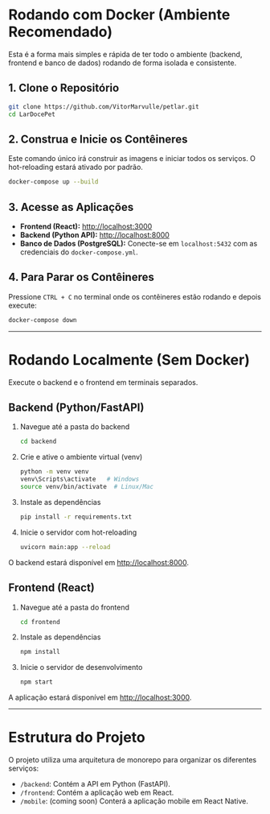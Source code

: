 
# Rodando com Docker (Ambiente Recomendado)
Esta é a forma mais simples e rápida de ter todo o ambiente (backend, frontend e banco de dados) rodando de forma isolada e consistente.

## 1. Clone o Repositório

```bash
git clone https://github.com/VitorMarvulle/petlar.git
cd LarDocePet
```

## 2. Construa e Inicie os Contêineres
Este comando único irá construir as imagens e iniciar todos os serviços. O hot-reloading estará ativado por padrão.

```bash
docker-compose up --build
```

## 3. Acesse as Aplicações

- **Frontend (React):** [http://localhost:3000](http://localhost:3000)  
- **Backend (Python API):** [http://localhost:8000](http://localhost:8000)  
- **Banco de Dados (PostgreSQL):** Conecte-se em `localhost:5432` com as credenciais do `docker-compose.yml`.

## 4. Para Parar os Contêineres
Pressione `CTRL + C` no terminal onde os contêineres estão rodando e depois execute:

```bash
docker-compose down
```

---

# Rodando Localmente (Sem Docker)
Execute o backend e o frontend em terminais separados.

## Backend (Python/FastAPI)
1. Navegue até a pasta do backend
   ```bash
   cd backend
   ```

2. Crie e ative o ambiente virtual (venv)
   ```bash
   python -m venv venv
   venv\Scripts\activate   # Windows
   source venv/bin/activate  # Linux/Mac
   ```

3. Instale as dependências
   ```bash
   pip install -r requirements.txt
   ```

4. Inicie o servidor com hot-reloading
   ```bash
   uvicorn main:app --reload
   ```

O backend estará disponível em [http://localhost:8000](http://localhost:8000).

## Frontend (React)
1. Navegue até a pasta do frontend
   ```bash
   cd frontend
   ```

2. Instale as dependências
   ```bash
   npm install
   ```

3. Inicie o servidor de desenvolvimento
   ```bash
   npm start
   ```

A aplicação estará disponível em [http://localhost:3000](http://localhost:3000).

---

# Estrutura do Projeto
O projeto utiliza uma arquitetura de monorepo para organizar os diferentes serviços:

- `/backend`: Contém a API em Python (FastAPI).  
- `/frontend`: Contém a aplicação web em React.  
- `/mobile`: (coming soon) Conterá a aplicação mobile em React Native.  
